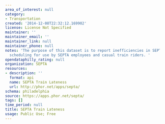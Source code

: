 ```yaml
---
area_of_interest: null
category:
- Transportation
created: '2014-12-08T22:32:12.169902'
license: License Not Specified
maintainer: ''
maintainer_email: ''
maintainer_link: null
maintainer_phone: null
notes: 'The purpose of this dataset is to report inefficiencies in SEPTA''s train
  scheduling for use by SEPTA employees and casual train riders. '
opendataphilly_rating: null
organization: SEPTA
resources:
- description: ''
  format: api
  name: SEPTA Train Lateness
  url: http://phor.net/apps/septa/
schema: philadelphia
source: https://apps.phor.net/septa/
tags: []
time_period: null
title: SEPTA Train Lateness
usage: Public Use; Free
---
```

